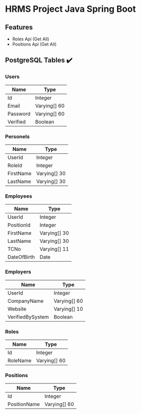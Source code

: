 # HRMS Project Java Spring Boot

## Features
* Roles Api (Get All)
* Positions Api (Get All)

## PostgreSQL Tables ✔️

### Users
| Name     | Type         |
|----------|--------------|
| Id       | Integer      |
| Email    | Varying[] 60 |
| Password | Varying[] 60 |
| Verified | Boolean      |

### Personels
| Name      | Type         |
|-----------|--------------|
| UserId    | Integer      |
| RoleId    | Integer      |
| FirstName | Varying[] 30 |
| LastName  | Varying[] 30 |

### Employees
| Name        | Type         |
|-------------|--------------|
| UserId      | Integer      |
| PositionId  | Integer      |
| FirstName   | Varying[] 30 |
| LastName    | Varying[] 30 |
| TCNo        | Varying[] 11 |
| DateOfBirth | Date         |

### Employers
| Name             | Type         |
|------------------|--------------|
| UserId           | Integer      |
| CompanyName      | Varying[] 60 |
| Website          | Varying[] 10 |
| VerifiedBySystem | Boolean      |

### Roles
| Name     | Type         |
|----------|--------------|
| Id       | Integer      |
| RoleName | Varying[] 60 |

### Positions
| Name         | Type         |
|--------------|--------------|
| Id           | Integer      |
| PositionName | Varying[] 60 |
